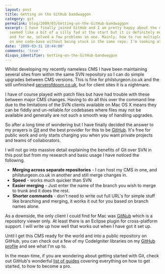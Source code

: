 ```yaml
---
layout: post
title: Getting on the GitHub bandwaggon
category: git
permalink: blog/2009/03/Getting-on-the-GitHub-bandwaggon
excerpt: I have finally joined GitHub and I am pretty happy about the decision. It
  seemed like a bit of a silly fad at the start but it is definitely more than that
  and for me, solved a few problems in one. Mainly, how to run multiple projects based
  on one code-base without being stuck in the same repo; I'm looking at you SVN.
date: '2009-03-31 10:44:00'
comments: 'true'
disqus_identifier: Getting-on-the-GitHub-bandwaggon
---
```


Whilst developing my recently nameless CMS I have been maintaining several sites from within the same SVN repository so I can do simple upgrades between CMS versions. This is fine for philsturgeon.co.uk and the still unfinished [serverofdoom.co.uk](http://serverofdoom.co.uk/), but for client sites it is a nightmare.

 
 

I have of course played with patch files but have had trouble with these between major CMS changes. Having to do all this over the command line due to the limitations of the SVN clients available on Mac OS X means they can be fiddly and un-reliable.for codebases where files may not be available and generally are not such a smooth way of handling upgrades.

 
 

So after a long time of wondering but I have finally decided the answer to my prayers is [Git](http://git-scm.com/) and the best provider for this to be [GitHub](http://github.com/). It's free for public work and only starts charging you when you want private projects and teams of collaborators.

 
 

I will not go into massive detail explaining the benefits of Git over SVN in this post but from my research and basic usage I have noticed the following.

 
 
- **Merging across separate repositories** - I can host my CMS in one, and philsturgeon.co.uk in another and still merge changes in.
- **Speed** - works much quicker than SVN
- **Easier merging** - Just enter the name of the branch you wish to merge to trunk and it does the rest.
- **Shorter commands** - don't need to write out full URL's for simple stuff like branching and merging, it works it out for you based on branch names alone.
 
 

As a downside, the only client I could find for Mac was [GitNub](http://wiki.github.com/Caged/gitnub) which is a repository viewer only. At least there is an Eclipse plugin for cross-platform support. I will write up how well that works out when I have got it set up.

 
 

Until I get this CMS ready for the world and into a public repository on GitHub, you can check out a few of my CodeIgniter libraries on my [GitHub profile](http://github.com/philsturgeon) and see what I'm up to.

 
 

In the mean-time, if you are wondering about getting started with Git, check out GitHub's wonderful [list of guides](http://github.com/guides/home) covering everything on how to get started, to how to become a pro.

